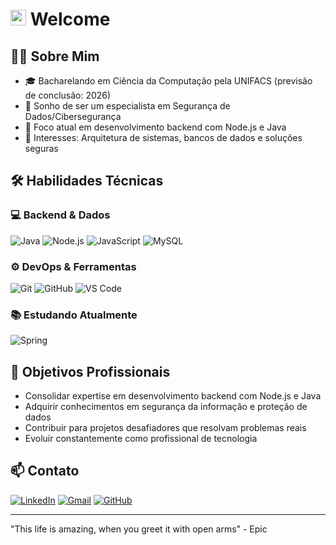 #  <img src="https://github.com/user-attachments/assets/6d68e278-1eb5-4802-86cf-64d38eb020b5" alt="Descrição" width="25"> Welcome



## 👨‍💻 Sobre Mim

- 🎓 Bacharelando em Ciência da Computação pela UNIFACS (previsão de conclusão: 2026)
- 🔐 Sonho de ser um especialista em Segurança de Dados/Cibersegurança
- 🚀 Foco atual em desenvolvimento backend com Node.js e Java
- 🧠 Interesses: Arquitetura de sistemas, bancos de dados e soluções seguras

## 🛠 Habilidades Técnicas

### 💻 Backend & Dados
![Java](https://img.shields.io/badge/Java-ED8B00?style=for-the-badge&logo=openjdk&logoColor=white)
![Node.js](https://img.shields.io/badge/Node.js-339933?style=for-the-badge&logo=nodedotjs&logoColor=white)
![JavaScript](https://img.shields.io/badge/JavaScript-F7DF1E?style=for-the-badge&logo=javascript&logoColor=black)
![MySQL](https://img.shields.io/badge/MySQL-4479A1?style=for-the-badge&logo=mysql&logoColor=white)

### ⚙️ DevOps & Ferramentas
![Git](https://img.shields.io/badge/Git-F05032?style=for-the-badge&logo=git&logoColor=white)
![GitHub](https://img.shields.io/badge/GitHub-181717?style=for-the-badge&logo=github&logoColor=white)
![VS Code](https://img.shields.io/badge/VS_Code-007ACC?style=for-the-badge&logo=visual-studio-code&logoColor=white)

### 📚 Estudando Atualmente
![Spring](https://img.shields.io/badge/Spring-6DB33F?style=for-the-badge&logo=spring&logoColor=white)

## 🎯 Objetivos Profissionais

- Consolidar expertise em desenvolvimento backend com Node.js e Java
- Adquirir conhecimentos em segurança da informação e proteção de dados
- Contribuir para projetos desafiadores que resolvam problemas reais
- Evoluir constantemente como profissional de tecnologia

## 📫 Contato

[![LinkedIn](https://img.shields.io/badge/LinkedIn-0077B5?style=for-the-badge&logo=linkedin&logoColor=white)](https://www.linkedin.com/in/vitor09/)
[![Gmail](https://img.shields.io/badge/Gmail-D14836?style=for-the-badge&logo=gmail&logoColor=white)](mailto:jvno09229009@gmail.com)
[![GitHub](https://img.shields.io/badge/GitHub-100000?style=for-the-badge&logo=github&logoColor=white)](https://github.com/VihSousa)

---

"This life is amazing, when you greet it with open arms" - Epic
